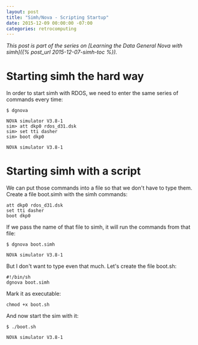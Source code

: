 ```yaml
---
layout: post
title: "Simh/Nova - Scripting Startup"
date: 2015-12-09 00:00:00 -07:00
categories: retrocomputing
---
```


*This post is part of the series on [Learning the Data General Nova
with simh]({% post_url 2015-12-07-simh-toc %}).*

# Starting simh the hard way

In order to start simh with RDOS, we need to enter the same series of
commands every time:

    $ dgnova

    NOVA simulator V3.8-1
    sim> att dkp0 rdos_d31.dsk
    sim> set tti dasher
    sim> boot dkp0
    
    NOVA simulator V3.8-1

# Starting simh with a script

We can put those commands into a file so that we don't have to type
them.  Create a file boot.simh with the simh commands:

    att dkp0 rdos_d31.dsk
    set tti dasher
    boot dkp0

If we pass the name of that file to simh, it will run the commands
from that file:

    $ dgnova boot.simh
    
    NOVA simulator V3.8-1

But I don't want to type even that much.  Let's create the file
boot.sh:

    #!/bin/sh
    dgnova boot.simh

Mark it as executable:

    chmod +x boot.sh

And now start the sim with it:

    $ ./boot.sh
    
    NOVA simulator V3.8-1
